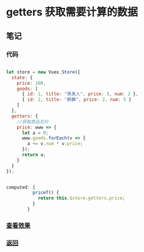 # getters 获取需要计算的数据

## 笔记

### 代码

```html

```

```js
let store = new Vuex.Store({
  state: {
    price: 100,
    goods: [
      { id: 1, title: "黑美人", price: 3, num: 2 },
      { id: 2, title: "麒麟", price: 2, num: 5 }
    ]
  },
  getters: {
    //获取商品总价
    price: www => {
      let a = 0;
      www.goods.forEach(v => {
        a += v.num * v.price;
      });
      return a;
    }
  }
});


computed: {
          priceT() {
            return this.$store.getters.price;
          }
        }
```

### [查看效果](69.html "内容展示")

### [返回](../index.html)
